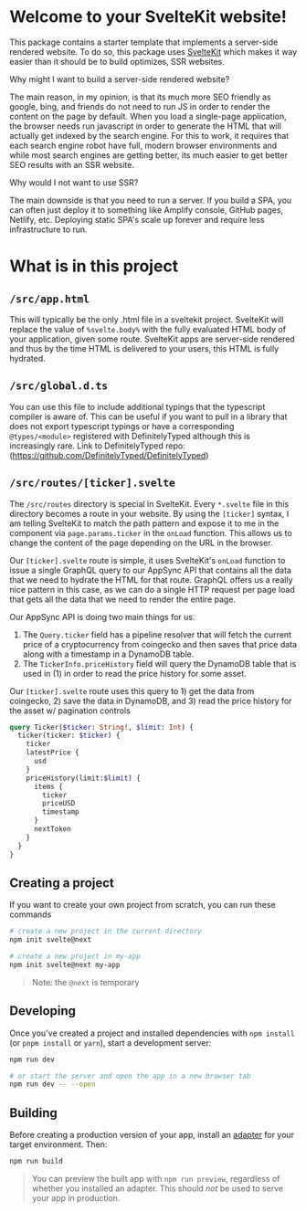 # Welcome to your SvelteKit website!

This package contains a starter template that implements a server-side rendered website. To do so, this package uses
[SvelteKit](https://kit.svelte.dev/) which makes it way easier than it should be to build optimizes, SSR websites.

Why might I want to build a server-side rendered website? 

The main reason, in my opinion, is that its much more SEO friendly as google, bing, and friends do not need to run JS 
in order to render the content on the page by default. When you load a single-page application, the browser needs run 
javascript in order to generate the HTML that will actually get indexed by the search engine. For this 
to work, it requires that each search engine robot have full, modern browser environments and while most search engines 
are getting better, its much easier to get better SEO results with an SSR website.

Why would I not want to use SSR?

The main downside is that you need to run a server. If you build a SPA, you can often just deploy it to something like
Amplify console, GitHub pages, Netlify, etc. Deploying static SPA's scale up forever and require less infrastructure to
run.

# What is in this project

## `/src/app.html`

This will typically be the only .html file in a sveltekit project. SvelteKit will replace the value of
`%svelte.body%` with the fully evaluated HTML body of your application, given some route. SvelteKit apps
are server-side rendered and thus by the time HTML is delivered to your users, this HTML is fully hydrated.

## `/src/global.d.ts`

You can use this file to include additional typings that the typescript compiler is aware of.
This can be useful if you want to pull in a library that does not export typescript typings or
have a corresponding `@types/<module>` registered with DefinitelyTyped although this is increasingly rare.
Link to DefinitelyTyped repo: (https://github.com/DefinitelyTyped/DefinitelyTyped)

## `/src/routes/[ticker].svelte`

The `/src/routes` directory is special in SvelteKit. Every `*.svelte` file in this directory becomes a route in your
website. By using the `[ticker]` syntax, I am telling SvelteKit to match the path pattern and expose it to me in the
component via `page.params.ticker` in the `onLoad` function. This allows us to change the content of the page depending
on the URL in the browser.

Our `[ticker].svelte` route is simple, it uses SvelteKit's `onLoad` function to issue a single GraphQL query to our
AppSync API that contains all the data that we need to hydrate the HTML for that route. GraphQL offers us a really
nice pattern in this case, as we can do a single HTTP request per page load that gets all the data that we need to render
the entire page.

Our AppSync API is doing two main things for us.

1. The `Query.ticker` field has a pipeline resolver that will fetch the current price of a cryptocurrency from coingecko and then saves that price data along with a timestamp in a DynamoDB table.
2. The `TickerInfo.priceHistory` field will query the DynamoDB table that is used in (1) in order to read the price history for some asset.

Our `[ticker].svelte` route uses this query to 1) get the data from coingecko, 2) save the data in DynamoDB, and 3) read the price history for the asset w/ pagination controls

```graphql
query Ticker($ticker: String!, $limit: Int) {
  ticker(ticker: $ticker) {
    ticker
    latestPrice {
      usd
    }
    priceHistory(limit:$limit) {
      items {
        ticker
        priceUSD
        timestamp
      }
      nextToken
    }
  }
}
```

## Creating a project

If you want to create your own project from scratch, you can run these commands

```bash
# create a new project in the current directory
npm init svelte@next

# create a new project in my-app
npm init svelte@next my-app
```

> Note: the `@next` is temporary

## Developing

Once you've created a project and installed dependencies with `npm install` (or `pnpm install` or `yarn`), start a development server:

```bash
npm run dev

# or start the server and open the app in a new browser tab
npm run dev -- --open
```

## Building

Before creating a production version of your app, install an [adapter](https://kit.svelte.dev/docs#adapters) for your target environment. Then:

```bash
npm run build
```

> You can preview the built app with `npm run preview`, regardless of whether you installed an adapter. This should _not_ be used to serve your app in production.
